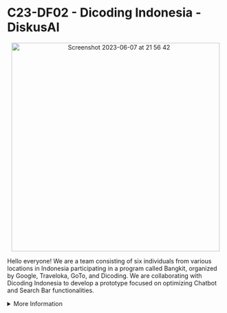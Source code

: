 # C23-DF02 - Dicoding Indonesia - DiskusAI

<p align="center">
     <img width="484" alt="Screenshot 2023-06-07 at 21 56 42" src="https://github.com/C23-DF02-DiskusAI-Dicoding-Indonesia/.github/assets/132810595/f6edca83-e298-48e9-b313-32b86b5291f5">
</p>

Hello everyone! We are a team consisting of six individuals from various locations in Indonesia participating in a program called Bangkit, organized by Google, Traveloka, GoTo, and Dicoding. We are collaborating with Dicoding Indonesia to develop a prototype focused on optimizing Chatbot and Search Bar functionalities. 

<details>
<summary>More Information</summary>
<br>

## DiskusAI
DiskusAI is a platform that combines Discussion Forums, Search Bar Optimization, and Chatbot AI functionalities. DiskusAI aims to provide a better user experience by delivering relevant and helpful answers in discussions, assisting users in finding information effectively, and suggesting appropriate discussion topics. DiskusAI also enhance the search bar feature by providing input suggestions to users. 

<p align="center">
    <img width="712" alt="Screenshot 2023-06-07 at 22 42 22" src="https://github.com/C23-DF02-DiskusAI-Dicoding-Indonesia/.github/assets/132810595/04206a48-6fff-443c-8e67-0d4a3ea29cc6">
</p>
     
## Our Teams     

#### Machine Learning Team
| ID          | Name                 | Social Media |
| ------------| -------------------- | ------------ |
| M185DSX2110 | Ahmad Azzam Alhanafi | [Linkedin](https://www.linkedin.com/in/azzamhanafi/) |
| M181DSY1842 | Safira Raissa Rahmi  | [Linkedin](https://www.linkedin.com/in/safira-raissa-rahmi-a81668212/)|
| M181DSY2915 | Marcella Sintauly    | [Linkedin](https://www.linkedin.com/in/marcella-sintauly-67a473216/) |
| M209DKY3796 | Dewi Arumsari        | [Linkedin](https://www.linkedin.com/in/dewi-arumsari/) |

#### Cloud Computing Team
| ID          | Name                 | Social Media |
| ------------| -------------------- | ------------ |
| C360DSX2396 | Antonio Passaka A. W | [Linkedin](https://www.linkedin.com/in/antoniopassaka/) |
| C360DSY1917 | Shafaa Budi Aulia    | [Linkedin](https://www.linkedin.com/in/shafaabudiaulia/)|

## Repository
#### Machine Learning

#### Cloud Computing

</details>

